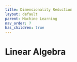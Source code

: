 ```yaml
---
title: Dimensionality Reduction
layout: default
parent: Machine Learning
nav_order: 7
has_children: true
---
```


# Linear Algebra